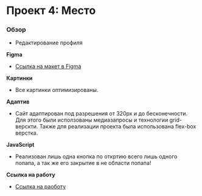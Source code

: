 # Проект 4: Место
  
### Обзор
* Редактирование профиля

**Figma**

* [Ссылка на макет в Figma](https://www.figma.com/file/2cn9N9jSkmxD84oJik7xL7/JavaScript.-Sprint-4?node-id=0%3A1)

**Картинки**

* Все картинки оптимизированы.

**Адаптив**

* Сайт адаптирован под разрешения от 320px и до бесконечности. Для этого были исползованы медиазапросы и технологии grid-верскти. Также для реализации проекта была использована flex-box верстка.

**JavaScript**

* Реализован лишь одна кнопка по откртию всего лишь одного попапа, а так же его закрытие в не области попапа!


**Ссылка на работу**

* [Ссылка на раоботу](https://thechertan.github.io/mesto/)